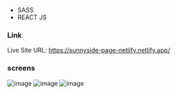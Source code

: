 - SASS
- REACT JS

### Link
Live Site URL: https://sunnyside-page-netlify.netlify.app/

### screens
![image](https://user-images.githubusercontent.com/83913433/140170417-021774d0-1418-4849-8eb3-e9877730869b.png)
![image](https://user-images.githubusercontent.com/83913433/140146293-054369ab-260b-4e17-a23c-d74bd13042c7.png)
![image](https://user-images.githubusercontent.com/83913433/140146627-88bdd64d-017a-42e5-8fbf-d9060407a14f.png)
